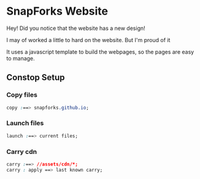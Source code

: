 # SnapForks Website
Hey! Did you notice that the website has a new design!

I may of worked a little to hard on the website. But I'm proud of it

It uses a javascript template to build the webpages, so the pages are easy to manage.
## Constop Setup
### Copy files
```css
copy :==> snapforks.github.io;
```
### Launch files
```css
launch :==> current files;
```
### Carry cdn
```css
carry :==> //assets/cdn/*;
carry : apply ==> last known carry;
```
